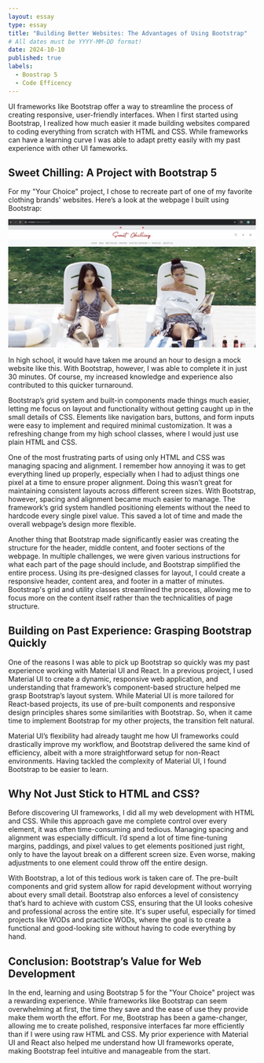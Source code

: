 ```yaml
---
layout: essay
type: essay
title: "Building Better Websites: The Advantages of Using Bootstrap"
# All dates must be YYYY-MM-DD format!
date: 2024-10-10
published: true
labels:
  - Boostrap 5
  - Code Efficency
---
```


UI frameworks like Bootstrap offer a way to streamline the process of creating responsive, user-friendly interfaces. When I first started using Bootstrap, I realized how much easier it made building websites compared to coding everything from scratch with HTML and CSS. While frameworks can have a learning curve I was able to adapt pretty easily with my past experience with other UI fameworks. 

## Sweet Chilling: A Project with Bootstrap 5
For my "Your Choice" project, I chose to recreate part of one of my favorite clothing brands' websites. Here’s a look at the webpage I built using Bootstrap:

<img class="img-fluid" src="../img/bootstrap-sweet-chilling.png">

In high school, it would have taken me around an hour to design a mock website like this. With Bootstrap, however, I was able to complete it in just 30 minutes. Of course, my increased knowledge and experience also contributed to this quicker turnaround.

Bootstrap’s grid system and built-in components made things much easier, letting me focus on layout and functionality without getting caught up in the small details of CSS. Elements like navigation bars, buttons, and form inputs were easy to implement and required minimal customization. It was a refreshing change from my high school classes, where I would just use plain HTML and CSS.

One of the most frustrating parts of using only HTML and CSS was managing spacing and alignment. I remember how annoying it was to get everything lined up properly, especially when I had to adjust things one pixel at a time to ensure proper alignment. Doing this wasn’t great for maintaining consistent layouts across different screen sizes. With Bootstrap, however, spacing and alignment became much easier to manage. The framework’s grid system handled positioning elements without the need to hardcode every single pixel value. This saved a lot of time and made the overall webpage’s design more flexible.

Another thing that Bootstrap made significantly easier was creating the structure for the header, middle content, and footer sections of the webpage. In multiple challenges, we were given various instructions for what each part of the page should include, and Bootstrap simplified the entire process. Using its pre-designed classes for layout, I could create a responsive header, content area, and footer in a matter of minutes. Bootstrap's grid and utility classes streamlined the process, allowing me to focus more on the content itself rather than the technicalities of page structure.

## Building on Past Experience: Grasping Bootstrap Quickly
One of the reasons I was able to pick up Bootstrap so quickly was my past experience working with Material UI and React. In a previous project, I used Material UI to create a dynamic, responsive web application, and understanding that framework’s component-based structure helped me grasp Bootstrap’s layout system. While Material UI is more tailored for React-based projects, its use of pre-built components and responsive design principles shares some similarities with Bootstrap. So, when it came time to implement Bootstrap for my other projects, the transition felt natural.

Material UI’s flexibility had already taught me how UI frameworks could drastically improve my workflow, and Bootstrap delivered the same kind of efficiency, albeit with a more straightforward setup for non-React environments. Having tackled the complexity of Material UI, I found Bootstrap to be easier to learn.

## Why Not Just Stick to HTML and CSS?
Before discovering UI frameworks, I did all my web development with HTML and CSS. While this approach gave me complete control over every element, it was often time-consuming and tedious. Managing spacing and alignment was especially difficult. I’d spend a lot of time fine-tuning margins, paddings, and pixel values to get elements positioned just right, only to have the layout break on a different screen size. Even worse, making adjustments to one element could throw off the entire design.

With Bootstrap, a lot of this tedious work is taken care of. The pre-built components and grid system allow for rapid development without worrying about every small detail. Bootstrap also enforces a level of consistency that’s hard to achieve with custom CSS, ensuring that the UI looks cohesive and professional across the entire site. It's super useful, especially for timed projects like WODs and practice WODs, where the goal is to create a functional and good-looking site without having to code everything by hand.

## Conclusion: Bootstrap’s Value for Web Development
In the end, learning and using Bootstrap 5 for the "Your Choice" project was a rewarding experience. While frameworks like Bootstrap can seem overwhelming at first, the time they save and the ease of use they provide make them worth the effort. For me, Bootstrap has been a game-changer, allowing me to create polished, responsive interfaces far more efficiently than if I were using raw HTML and CSS. My prior experience with Material UI and React also helped me understand how UI frameworks operate, making Bootstrap feel intuitive and manageable from the start.
